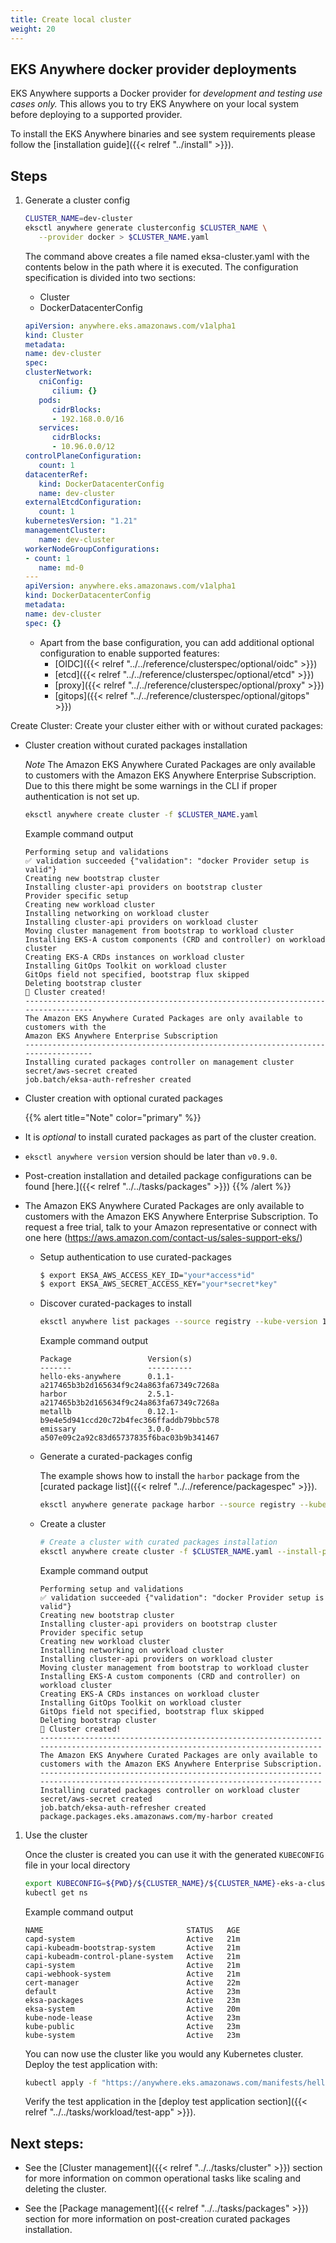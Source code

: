 ```yaml
---
title: Create local cluster
weight: 20
---
```


## EKS Anywhere docker provider deployments

EKS Anywhere supports a Docker provider for *development and testing use cases only.* 
This allows you to try EKS Anywhere on your local system before deploying to a supported provider.

To install the EKS Anywhere binaries and see system requirements please follow the [installation guide]({{< relref "../install" >}}).

## Steps

<!-- this content needs to be indented so the numbers are automatically incremented -->
1. Generate a cluster config
   ```bash
   CLUSTER_NAME=dev-cluster
   eksctl anywhere generate clusterconfig $CLUSTER_NAME \
      --provider docker > $CLUSTER_NAME.yaml
   ```

   The command above creates a file named eksa-cluster.yaml with the contents below in the path where it is executed.
   The configuration specification is divided into two sections:

   * Cluster
   * DockerDatacenterConfig

   ```yaml
   apiVersion: anywhere.eks.amazonaws.com/v1alpha1
   kind: Cluster
   metadata:
   name: dev-cluster
   spec:
   clusterNetwork:
      cniConfig:
         cilium: {}
      pods:
         cidrBlocks:
         - 192.168.0.0/16
      services:
         cidrBlocks:
         - 10.96.0.0/12
   controlPlaneConfiguration:
      count: 1
   datacenterRef:
      kind: DockerDatacenterConfig
      name: dev-cluster
   externalEtcdConfiguration:
      count: 1
   kubernetesVersion: "1.21"
   managementCluster:
      name: dev-cluster
   workerNodeGroupConfigurations:
   - count: 1
      name: md-0
   ---
   apiVersion: anywhere.eks.amazonaws.com/v1alpha1
   kind: DockerDatacenterConfig
   metadata:
   name: dev-cluster
   spec: {}
   ```

   * Apart from the base configuration, you can add additional optional configuration to enable supported features:
      * [OIDC]({{< relref "../../reference/clusterspec/optional/oidc" >}})
      * [etcd]({{< relref "../../reference/clusterspec/optional/etcd" >}})
      * [proxy]({{< relref "../../reference/clusterspec/optional/proxy" >}})
      * [gitops]({{< relref "../../reference/clusterspec/optional/gitops" >}})

Create Cluster: Create your cluster either with or without curated packages:

   - Cluster creation without curated packages installation
     
      *Note* The Amazon EKS Anywhere Curated Packages are only available to customers with the Amazon EKS Anywhere Enterprise Subscription. Due to this there might be some warnings in the CLI if proper authentication is not set up. 
      ```bash
      eksctl anywhere create cluster -f $CLUSTER_NAME.yaml
      ```
      Example command output
      ```
      Performing setup and validations
      ✅ validation succeeded {"validation": "docker Provider setup is valid"}
      Creating new bootstrap cluster
      Installing cluster-api providers on bootstrap cluster
      Provider specific setup
      Creating new workload cluster
      Installing networking on workload cluster
      Installing cluster-api providers on workload cluster
      Moving cluster management from bootstrap to workload cluster
      Installing EKS-A custom components (CRD and controller) on workload cluster
      Creating EKS-A CRDs instances on workload cluster
      Installing GitOps Toolkit on workload cluster
      GitOps field not specified, bootstrap flux skipped
      Deleting bootstrap cluster
      🎉 Cluster created!
      ----------------------------------------------------------------------------------
      The Amazon EKS Anywhere Curated Packages are only available to customers with the
      Amazon EKS Anywhere Enterprise Subscription
      ----------------------------------------------------------------------------------
      Installing curated packages controller on management cluster
      secret/aws-secret created
      job.batch/eksa-auth-refresher created
      ```
   - Cluster creation with optional curated packages

     {{% alert title="Note" color="primary" %}}
   * It is *optional* to install curated packages as part of the cluster creation.
   * `eksctl anywhere version` version should be later than `v0.9.0`.
   * Post-creation installation and detailed package configurations can be found [here.]({{< relref "../../tasks/packages" >}})
     {{% /alert %}}
   * The Amazon EKS Anywhere Curated Packages are only available to customers with the Amazon EKS Anywhere Enterprise Subscription. To request a free trial, talk to your Amazon representative or connect with one here (https://aws.amazon.com/contact-us/sales-support-eks/)

      * Setup authentication to use curated-packages
         ```bash
         $ export EKSA_AWS_ACCESS_KEY_ID="your*access*id"
         $ export EKSA_AWS_SECRET_ACCESS_KEY="your*secret*key"  
         ```
     
      * Discover curated-packages to install
         ```bash
         eksctl anywhere list packages --source registry --kube-version 1.23
         ```
         Example command output
         ```                 
         Package                 Version(s)                                       
         -------                 ----------                                       
         hello-eks-anywhere      0.1.1-a217465b3b2d165634f9c24a863fa67349c7268a   
         harbor                  2.5.1-a217465b3b2d165634f9c24a863fa67349c7268a   
         metallb                 0.12.1-b9e4e5d941ccd20c72b4fec366ffaddb79bbc578  
         emissary                3.0.0-a507e09c2a92c83d65737835f6bac03b9b341467
         ```
        
      * Generate a curated-packages config

         The example shows how to install the `harbor` package from the [curated package list]({{< relref "../../reference/packagespec" >}}).
         ```bash
         eksctl anywhere generate package harbor --source registry --kube-version 1.23 > packages.yaml
         ```

      * Create a cluster

         ```bash
         # Create a cluster with curated packages installation
         eksctl anywhere create cluster -f $CLUSTER_NAME.yaml --install-packages packages.yaml
         ```
         Example command output
         ```
         Performing setup and validations
         ✅ validation succeeded {"validation": "docker Provider setup is valid"}
         Creating new bootstrap cluster
         Installing cluster-api providers on bootstrap cluster
         Provider specific setup
         Creating new workload cluster
         Installing networking on workload cluster
         Installing cluster-api providers on workload cluster
         Moving cluster management from bootstrap to workload cluster
         Installing EKS-A custom components (CRD and controller) on workload cluster
         Creating EKS-A CRDs instances on workload cluster
         Installing GitOps Toolkit on workload cluster
         GitOps field not specified, bootstrap flux skipped
         Deleting bootstrap cluster
         🎉 Cluster created!
         ------------------------------------------------------------------------------------------------------------------------------
         The Amazon EKS Anywhere Curated Packages are only available to customers with the Amazon EKS Anywhere Enterprise Subscription.
         ------------------------------------------------------------------------------------------------------------------------------
         Installing curated packages controller on workload cluster
         secret/aws-secret created
         job.batch/eksa-auth-refresher created
         package.packages.eks.amazonaws.com/my-harbor created
         ```

1. Use the cluster

   Once the cluster is created you can use it with the generated `KUBECONFIG` file in your local directory

   ```bash
   export KUBECONFIG=${PWD}/${CLUSTER_NAME}/${CLUSTER_NAME}-eks-a-cluster.kubeconfig
   kubectl get ns
   ```
   Example command output
   ```
   NAME                                STATUS   AGE
   capd-system                         Active   21m
   capi-kubeadm-bootstrap-system       Active   21m
   capi-kubeadm-control-plane-system   Active   21m
   capi-system                         Active   21m
   capi-webhook-system                 Active   21m
   cert-manager                        Active   22m
   default                             Active   23m
   eksa-packages                       Active   23m
   eksa-system                         Active   20m
   kube-node-lease                     Active   23m
   kube-public                         Active   23m
   kube-system                         Active   23m
   ```

   You can now use the cluster like you would any Kubernetes cluster.
   Deploy the test application with:

   ```bash
   kubectl apply -f "https://anywhere.eks.amazonaws.com/manifests/hello-eks-a.yaml"
   ```

   Verify the test application in the [deploy test application section]({{< relref "../../tasks/workload/test-app" >}}).

## Next steps:
* See the [Cluster management]({{< relref "../../tasks/cluster" >}}) section for more information on common operational tasks like scaling and deleting the cluster.

* See the [Package management]({{< relref "../../tasks/packages" >}}) section for more information on post-creation curated packages installation.

